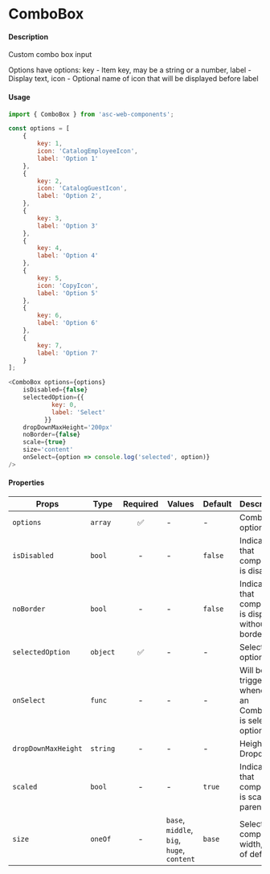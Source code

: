 # ComboBox

#### Description

Custom combo box input

Options have options: 
key - Item key, may be a string or a number,
label - Display text,
icon - Optional name of icon that will be displayed before label

#### Usage

```js
import { ComboBox } from 'asc-web-components';

const options = [
    {
        key: 1,
        icon: 'CatalogEmployeeIcon',
        label: 'Option 1'
    },
    {
        key: 2,
        icon: 'CatalogGuestIcon',
        label: 'Option 2',
    },
    {
        key: 3,
        label: 'Option 3'
    },
    {
        key: 4,
        label: 'Option 4'
    },
    {
        key: 5,
        icon: 'CopyIcon',
        label: 'Option 5'
    },
    {
        key: 6,
        label: 'Option 6'
    },
    {
        key: 7,
        label: 'Option 7'
    }
];

<ComboBox options={options} 
    isDisabled={false} 
    selectedOption={{
            key: 0,
            label: 'Select'
          }}
    dropDownMaxHeight='200px' 
    noBorder={false}
    scale={true} 
    size='content' 
    onSelect={option => console.log('selected', option)}
/>
```

#### Properties

| Props                  | Type              | Required | Values                       | Default | Description                                  |
| ---------------------- | ----------------- | :------: | ---------------------------- | ------- | -------------------------------------------- |
| `options`              | `array`           |    ✅    | -                            | -       | Combo box options                            |
| `isDisabled`           | `bool`            |    -     | -                            | `false` | Indicates that component is disabled         |
| `noBorder`             | `bool`            |    -     | -                            | `false` | Indicates that component is displayed without borders |
| `selectedOption`       | `object`          |    ✅    | -                            | -       | Selected option                              |
| `onSelect`             | `func`            |    -     | -                            | -       | Will be triggered whenever an ComboBox is selected option |
| `dropDownMaxHeight`    | `string`          |    -     | -                            | -       | Height of Dropdown                           |
| `scaled`               | `bool`            |    -     | -                            | `true`  | Indicates that component is scaled by parent |
| `size`                 | `oneOf`           |    -     | `base`, `middle`, `big`, `huge`, `content` | `base`  | Select component width, one of default |